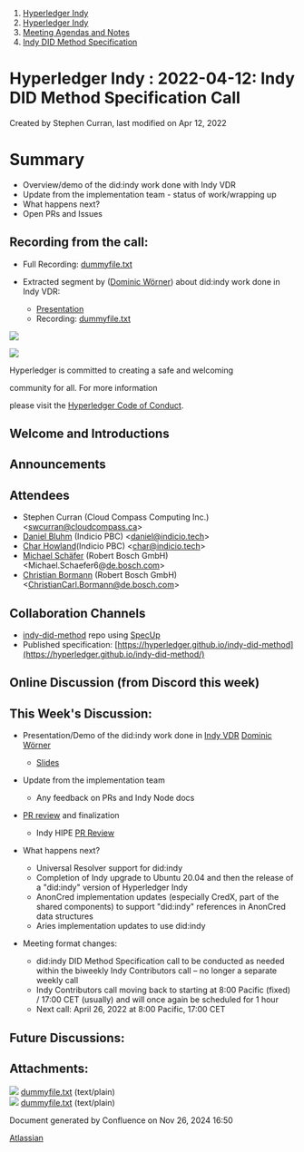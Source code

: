 1. [Hyperledger Indy](index.html)
2. [Hyperledger Indy](Hyperledger-Indy_19464194.html)
3. [Meeting Agendas and Notes](Meeting-Agendas-and-Notes_19464715.html)
4. [Indy DID Method Specification](Indy-DID-Method-Specification_19465516.html)

# Hyperledger Indy : 2022-04-12: Indy DID Method Specification Call

Created by Stephen Curran, last modified on Apr 12, 2022

# Summary

- Overview/demo of the did:indy work done with Indy VDR
- Update from the implementation team - status of work/wrapping up
- What happens next?
- Open PRs and Issues

## Recording from the call:

- Full Recording: [dummyfile.txt](#)
- Extracted segment by ([Dominic Wörner](https://lf-hyperledger.atlassian.net/wiki/people/557058:cd48c258-308c-45bc-828f-909cf9284982?ref=confluence)) about did:indy work done in Indy VDR:
  
  - [Presentation](https://docs.google.com/presentation/d/1jHPJ-b7HA_YEiHyC9qTEfoNLM0KNv_AUKkFV_7qEme4/edit?usp=sharing)
  - Recording: [dummyfile.txt](#)

![](https://wiki.hyperledger.org/download/attachments/29034696/Antitrustnotice.png?version=1&modificationDate=1581695654000&api=v2)

![](https://wiki.hyperledger.org/download/attachments/2392771/welcome.png?version=2&modificationDate=1572450107000&api=v2)

Hyperledger is committed to creating a safe and welcoming

community for all. For more information

please visit the [Hyperledger Code of Conduct](https://lf-hyperledger.atlassian.net/wiki/spaces/HYP/pages/19595281/Hyperledger+Code+of+Conduct).

## Welcome and Introductions

## Announcements

## Attendees

- Stephen Curran (Cloud Compass Computing Inc.) &lt;swcurran@cloudcompass.ca&gt;
- [Daniel Bluhm](https://lf-hyperledger.atlassian.net/wiki/people/712020:c322d585-d6d2-4479-a990-b91fac45db1c?ref=confluence) (Indicio PBC) &lt;daniel@indicio.tech&gt;
- [Char Howland](https://lf-hyperledger.atlassian.net/wiki/people/60998bf1dafdf00068e21bae?ref=confluence)(Indicio PBC) &lt;char@indicio.tech&gt;
- [Michael Schäfer](https://lf-hyperledger.atlassian.net/wiki/people/5fad776881b28800781eba81?ref=confluence) (Robert Bosch GmbH) &lt;Michael.Schaefer6@[de.bosch.com](http://de.bosch.com)&gt;
- [Christian Bormann](https://lf-hyperledger.atlassian.net/wiki/people/712020:402bd53a-7b29-43cf-927d-955c323c7ed7?ref=confluence) (Robert Bosch GmbH) &lt;ChristianCarl.Bormann@de.bosch.com&gt;

## Collaboration Channels

- [indy-did-method](https://github.com/hyperledger/indy-did-method) repo using [SpecUp](https://github.com/decentralized-identity/spec-up)
- Published specification: [https://hyperledger.github.io/indy-did-method](https://hyperledger.github.io/indy-did-method/)

## Online Discussion (from Discord this week)

## This Week's Discussion:

- Presentation/Demo of the did:indy work done in [Indy VDR](https://github.com/hyperledger/indy-vdr) [Dominic Wörner](https://lf-hyperledger.atlassian.net/wiki/people/557058:cd48c258-308c-45bc-828f-909cf9284982?ref=confluence)
  
  - [Slides](https://docs.google.com/presentation/d/1jHPJ-b7HA_YEiHyC9qTEfoNLM0KNv_AUKkFV_7qEme4/edit?usp=sharing)
- Update from the implementation team
  
  - Any feedback on PRs and Indy Node docs
- [PR review](https://github.com/hyperledger/indy-did-method/pulls) and finalization
  
  - Indy HIPE [PR Review](https://github.com/hyperledger/indy-hipe/pulls)
- What happens next?
  
  - Universal Resolver support for did:indy
  - Completion of Indy upgrade to Ubuntu 20.04 and then the release of a "did:indy" version of Hyperledger Indy
  - AnonCred implementation updates (especially CredX, part of the shared components) to support "did:indy" references in AnonCred data structures
  - Aries implementation updates to use did:indy
- Meeting format changes:
  
  - did:indy DID Method Specification call to be conducted as needed within the biweekly Indy Contributors call – no longer a separate weekly call
  - Indy Contributors call moving back to starting at 8:00 Pacific (fixed) / 17:00 CET (usually) and will once again be scheduled for 1 hour
  - Next call: April 26, 2022 at 8:00 Pacific, 17:00 CET

## Future Discussions:

## Attachments:

![](images/icons/bullet_blue.gif) [dummyfile.txt](attachments/19464583/19466127.txt) (text/plain)  
![](images/icons/bullet_blue.gif) [dummyfile.txt](attachments/19464583/19466125.txt) (text/plain)

Document generated by Confluence on Nov 26, 2024 16:50

[Atlassian](http://www.atlassian.com/)

